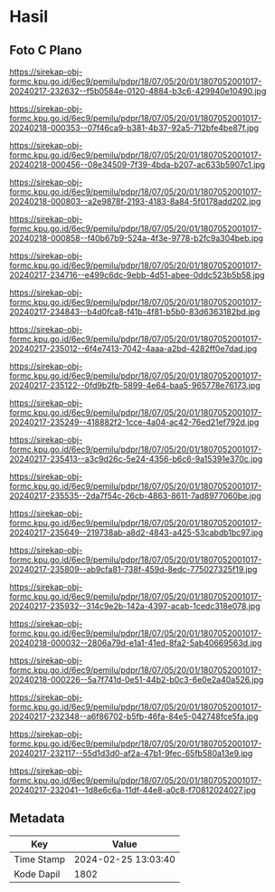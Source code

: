 # Hasil

## Foto C Plano

https://sirekap-obj-formc.kpu.go.id/6ec9/pemilu/pdpr/18/07/05/20/01/1807052001017-20240217-232632--f5b0584e-0120-4884-b3c6-429940e10490.jpg

https://sirekap-obj-formc.kpu.go.id/6ec9/pemilu/pdpr/18/07/05/20/01/1807052001017-20240218-000353--07f46ca9-b381-4b37-92a5-712bfe4be87f.jpg

https://sirekap-obj-formc.kpu.go.id/6ec9/pemilu/pdpr/18/07/05/20/01/1807052001017-20240218-000456--08e34509-7f39-4bda-b207-ac633b5907c1.jpg

https://sirekap-obj-formc.kpu.go.id/6ec9/pemilu/pdpr/18/07/05/20/01/1807052001017-20240218-000803--a2e9878f-2193-4183-8a84-5f0178add202.jpg

https://sirekap-obj-formc.kpu.go.id/6ec9/pemilu/pdpr/18/07/05/20/01/1807052001017-20240218-000858--f40b67b9-524a-4f3e-9778-b2fc9a304beb.jpg

https://sirekap-obj-formc.kpu.go.id/6ec9/pemilu/pdpr/18/07/05/20/01/1807052001017-20240217-234716--e499c6dc-9ebb-4d51-abee-0ddc523b5b58.jpg

https://sirekap-obj-formc.kpu.go.id/6ec9/pemilu/pdpr/18/07/05/20/01/1807052001017-20240217-234843--b4d0fca8-f41b-4f81-b5b0-83d6363182bd.jpg

https://sirekap-obj-formc.kpu.go.id/6ec9/pemilu/pdpr/18/07/05/20/01/1807052001017-20240217-235012--6f4e7413-7042-4aaa-a2bd-4282ff0e7dad.jpg

https://sirekap-obj-formc.kpu.go.id/6ec9/pemilu/pdpr/18/07/05/20/01/1807052001017-20240217-235122--0fd9b2fb-5899-4e64-baa5-965778e76173.jpg

https://sirekap-obj-formc.kpu.go.id/6ec9/pemilu/pdpr/18/07/05/20/01/1807052001017-20240217-235249--418882f2-1cce-4a04-ac42-76ed21ef792d.jpg

https://sirekap-obj-formc.kpu.go.id/6ec9/pemilu/pdpr/18/07/05/20/01/1807052001017-20240217-235413--a3c9d26c-5e24-4356-b6c6-9a15391e370c.jpg

https://sirekap-obj-formc.kpu.go.id/6ec9/pemilu/pdpr/18/07/05/20/01/1807052001017-20240217-235535--2da7f54c-26cb-4863-8611-7ad8977060be.jpg

https://sirekap-obj-formc.kpu.go.id/6ec9/pemilu/pdpr/18/07/05/20/01/1807052001017-20240217-235649--219738ab-a8d2-4843-a425-53cabdb1bc97.jpg

https://sirekap-obj-formc.kpu.go.id/6ec9/pemilu/pdpr/18/07/05/20/01/1807052001017-20240217-235809--ab9cfa81-738f-459d-8edc-775027325f19.jpg

https://sirekap-obj-formc.kpu.go.id/6ec9/pemilu/pdpr/18/07/05/20/01/1807052001017-20240217-235932--314c9e2b-142a-4397-acab-1cedc318e078.jpg

https://sirekap-obj-formc.kpu.go.id/6ec9/pemilu/pdpr/18/07/05/20/01/1807052001017-20240218-000032--2806a79d-e1a1-41ed-8fa2-5ab40669563d.jpg

https://sirekap-obj-formc.kpu.go.id/6ec9/pemilu/pdpr/18/07/05/20/01/1807052001017-20240218-000226--5a7f741d-0e51-44b2-b0c3-6e0e2a40a526.jpg

https://sirekap-obj-formc.kpu.go.id/6ec9/pemilu/pdpr/18/07/05/20/01/1807052001017-20240217-232348--a6f86702-b5fb-46fa-84e5-042748fce5fa.jpg

https://sirekap-obj-formc.kpu.go.id/6ec9/pemilu/pdpr/18/07/05/20/01/1807052001017-20240217-232117--55d1d3d0-af2a-47b1-9fec-65fb580a13e9.jpg

https://sirekap-obj-formc.kpu.go.id/6ec9/pemilu/pdpr/18/07/05/20/01/1807052001017-20240217-232041--1d8e6c6a-11df-44e8-a0c8-f70812024027.jpg


## Metadata

| Key        | Value               |
| ---------- | ------------------- |
| Time Stamp | 2024-02-25 13:03:40 |
| Kode Dapil | 1802                |



